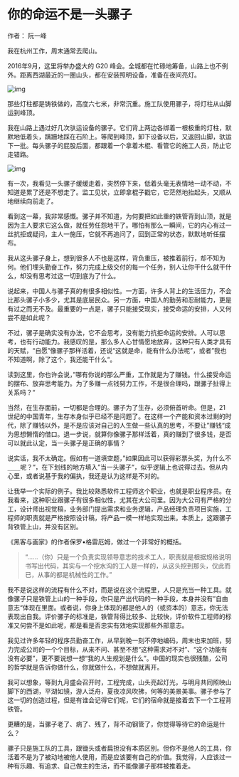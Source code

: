 # 你的命运不是一头骡子

作者： 阮一峰

我在杭州工作，周末通常去爬山。

2016年9月，这里将举办盛大的 G20 峰会。全城都在忙碌地筹备，山路上也不例外。距离西湖最近的一圈山头，都在安装照明设备，准备在夜间亮灯。

![img](https://www.ruanyifeng.com/survivor/images/lake-hill.jpg)

那些灯柱都是铸铁做的，高度六七米，非常沉重。施工队使用骡子，将灯柱从山脚运到峰顶。

我在山路上遇过好几次驮运设备的骡子。它们背上两边各绑着一根极重的灯柱，默默地低着头，蹒跚地踩在石阶上。等爬到峰顶，卸下设备以后，又返回山脚，驮运下一批。每头骡子的屁股后面，都跟着一个拿着木棍、看管它的施工人员，防止它走错路。

![img](https://www.ruanyifeng.com/survivor/images/mule.jpg)

有一次，我看见一头骡子缓缓走着，突然停下来，低着头毫无表情地一动不动，不知道是累了还是不想走了。监工见状，立即拿棍子戳它，它茫然地抬起头，又顺从地继续向前走了。

看到这一幕，我非常感慨。骡子并不知道，为何要把如此重的铁管背到山顶，就是因为主人要求它这么做，就任劳任怨地干了。哪怕有那么一瞬间，它的内心有过一丝抗拒或疑问，主人一施压，它就不再追问了，回到正常的状态，默默地听任摆布。

我从这头骡子身上，想到很多人不也是这样，背负重压，被推着前行，却不知为何。他们埋头勤奋工作，努力完成上级交付的每一个任务，别人让你干什么就干什么，却没有思考过这一切到底为了什么。

说起来，中国人与骡子真的有很多相似性。一方面，许多人背上的生活压力，不会比那头骡子小多少，尤其是底层民众。另一方面，中国人的勤劳和忍耐能力，更是有过之而无不及。最重要的一点是，骡子只能接受现实，接受命运的安排，人又何尝不是如此呢？

不过，骡子是确实没有办法，它不会思考，没有能力抗拒命运的安排。人可以思考，也有行动能力。我感叹的是，那么多人心甘情愿地放弃，这种只有人类才具有的天赋，“自愿”像骡子那样活着，还说“这就是命，能有什么办法呢”，或者”我也不知道啊，除了这个，我还能干什么“。

读到这里，你也许会说，”哪有你说的那么严重，工作就是为了赚钱。什么接受命运的摆布、放弃思考能力。为了多赚一点钱努力工作，不是很合理吗，跟骡子扯得上关系吗？“

当然，在生存面前，一切都是合理的。骡子为了生存，必须俯首听命。但是，21世纪的中国青年，生存本身似乎已经不是问题了。在这样一个产能和资本过剩的时代，除了赚钱以外，是不是应该对自己的人生做一些认真的思考，不要让”赚钱“成为思想懒惰的借口。退一步说，就算你像骡子那样活着，真的赚到了很多钱，是否可以就此认定，当一头骡子是正确的事情？

说实话，我不太确定。假如有一道填空题，”如果因此可以获得彩票头奖，为什么不`____`呢？“，在下划线的地方填入”当一头骡子“，似乎逻辑上也说得过去。但从内心里，或者说基于我的偏执，我还是认为这样是不对的。

让我举一个实际的例子。我比较熟悉软件工程师这个职业，也就是职业程序员。在我看来，这种职业跟骡子有很多相似性，尤其在大公司里。因为大公司有严格的分工，设计师出视觉稿，业务部门提出需求和业务逻辑，产品经理负责项目实施，工程师的职责就是严格按照设计稿，将产品一模一样地实现出来。本质上，这跟骡子背铁管上山，并没有区别。

《黑客与画家》的作者保罗•格雷厄姆，做过一个非常好的概括。

> “……（你）只是一个负责实现领导意志的技术工人，职责就是根据规格说明书写出代码，其实与一个挖水沟的工人是一样的，从这头挖到那头，仅此而已，从事的都是机械性的工作。”

我不是说这样的流程有什么不对，而是说在这个流程里，人只是充当一种工具。就像骡子只是铁管上山的一种手段，你只是产出代码的一种手段，本身并没有”自由意志“体现在里面。或者说，你身上体现的都是他人的（或资本的）意志，你无法表现出自我。评价骡子的标准是，铁管背得比较多、比较快，评价软件工程师的标准又何尝不是如此呢，都是看是否忠实有效地实现那些外部意志。

我见过许多年轻的程序员勤奋工作，从早到晚一刻不停地编码，周末也来加班，努力完成公司的一个个目标，从来不问、甚至不想“这种需求对不对”、“这个功能有没有必要”，更不要说想一想“我的人生规划是什么”。中国的现实也很残酷，公司的哲学就是告诉你做什么，你就做什么，不想做就离开。

我可以想象，等到九月盛会召开时，工程完成，山头亮起灯光，与明月共同照映山脚下的西湖，平湖如镜，游人泛舟，夏夜凉风吹拂，何等的美景美事。骡子参与了这一切的创造过程，但是有谁会记得它们呢，它们的宿命就是接着去下一个工程背铁管。

更糟的是，当骡子老了、病了、残了，背不动钢管了，你觉得等待它的命运是什么？

骡子只是施工队的工具，跟锄头或者扁担没有本质区别。但你不是他人的工具，你活着不是为了被动地被他人使用，而是应该要有自己的价值。我觉得，人应该过一种有乐趣、有追求、自己做主的生活，而不能像骡子那样被推着走。